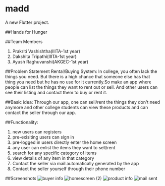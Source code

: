 # madd

A new Flutter project.

##Hands for Hunger

##Team Members
1) Prakriti Vashishtha(IIITA-1st year)
2) Dakshita Tripathi(IIITA-1st year)
3) Ayush Raghuvanshi(AKGEC-1st year)

##Problem Statement
Rental/Buying System: In college, you often lack the things you need. But there is a high chance that someone else has that thing you need but he has no use for it currently.So make an app where people can list the things they want to rent out or sell. And other users can see their listing and contact them to buy or rent it. 

##Basic idea:
Through our app, one can sell/rent the things they don't need anymore and other college students can view these products and can contact the seller through our app.

##Functionality:
1) new users can registers
2) pre-exisiting users can sign in
3) pre-logged in users directly enter the home screen
4) any user can enlist the items  they want to sell/rent
5) search for any specific category of items
6) view details of any item in that category
7) Contact the seller via mail automatically generated by the app
8) Contact the seller yourself through their phone number

##Screenshots
![buyer info](https://user-images.githubusercontent.com/97447737/162375488-64107bd5-57d1-4645-ac40-4401bf002155.jpeg=230x230)
![homescreen (2)](https://user-images.githubusercontent.com/97447737/162375466-416acf38-b180-406a-ae53-5f3ff975244f.jpeg)
![product info](https://user-images.githubusercontent.com/97447737/162375467-f4677f8e-64a1-4779-b920-1df960f5566d.jpeg)
![mail sent](https://user-images.githubusercontent.com/97447737/162375471-87203622-ef90-4856-9583-bf15833bb252.jpeg)
